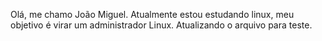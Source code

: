Olá, me chamo João Miguel. Atualmente estou estudando linux, meu objetivo é virar um administrador Linux.
Atualizando o arquivo para teste.
